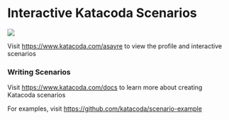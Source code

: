 # Interactive Katacoda Scenarios

[![](http://shields.katacoda.com/katacoda/asayre/count.svg)](https://www.katacoda.com/asayre "Get your profile on Katacoda.com")

Visit https://www.katacoda.com/asayre to view the profile and interactive scenarios

### Writing Scenarios
Visit https://www.katacoda.com/docs to learn more about creating Katacoda scenarios

For examples, visit https://github.com/katacoda/scenario-example
